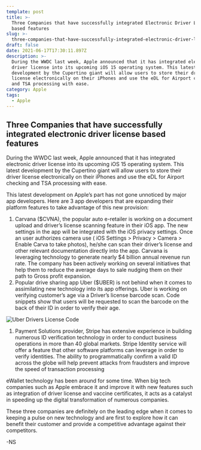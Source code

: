 ```yaml
---
template: post
title: >-
  Three Companies that have successfully integrated Electronic Driver License
  based features
slug: >-
  three-companies-that-have-successfully-integrated-electronic-driver-license-based-features
draft: false
date: 2021-06-17T17:30:11.897Z
description: >-
  During the WWDC last week, Apple announced that it has integrated electronic
  driver license into its upcoming iOS 15 operating system. This latest
  development by the Cupertino giant will allow users to store their driver
  license electronically on their iPhones and use the eDL for Airport checking
  and TSA processing with ease.
category: Apple
tags:
  - Apple
---
```

## Three Companies that have successfully integrated electronic driver license based features

During the WWDC last week, Apple announced that it has integrated electronic driver license into its upcoming iOS 15 operating system. This latest development by the Cupertino giant will allow users to store their driver license electronically on their iPhones and use the eDL for Airport checking and TSA processing with ease.

This latest development on Apple’s part has not gone unnoticed by major app developers. Here are 3 app developers that are expanding their platform features to take advantage of this new provision:

1. Carvana ($CVNA), the popular auto e-retailer is working on a document upload and driver’s license scanning feature in their iOS app. The new settings in the app will be integrated with the iOS privacy settings. Once an user authorizes camera use ( iOS Settings > Privacy > Camera > Enable Carva to take photos), he/she can scan their driver’s license and other relevant documentation directly into the app. Carvana is leveraging technology to generate nearly $4 billion annual revenue run rate. The company has been actively working on several initiatives that help them to reduce the average days to sale nudging them on their path to Gross profit expansion. 
2. Popular drive sharing app Uber ($UBER) is not behind when it comes to assimilating new technology into its app offerings. Uber is working on verifying customer’s age via a Driver’s license barcode scan. Code snippets show that users will be requested to scan the barcode on the back of their ID in order to verify their age. 

![](/media/twitter_e32-uwjwuagzygp.jpg "Uber Drivers License Code")

1. Payment Solutions provider, Stripe has extensive experience in building numerous ID verification technology in order to conduct business operations in more than 40 global markets. Stripe Identity service will offer a feature that other software platforms can leverage in order to verify identities. The ability to programmatically confirm a valid ID across the globe will help prevent attacks from fraudsters and improve the speed of transaction processing



eWallet technology has been around for some time. When big tech companies such as Apple embrace it and improve it with new features such as integration of driver license and vaccine certificates, it acts as a catalyst in speeding up the digital transformation of numerous companies.

These three companies are definitely on the leading edge when it comes to keeping a pulse on new technology and are first to explore how it can benefit their customer and provide a competitive advantage against their competitors.

\-NS
